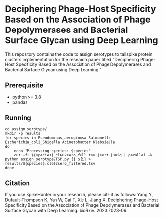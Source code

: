 # Deciphering Phage-Host Specificity Based on the Association of Phage Depolymerases and Bacterial Surface Glycan using Deep Learning

This repository contains the code to assign serotypes to tailspike protein clusters implementation for the research paper titled "Deciphering Phage-Host Specificity Based on the Association of Phage Depolymerases and Bacterial Surface Glycan using Deep Learning." 

## Prerequisite
- python >= 3.8
- pandas

## Running
```
cd assign_serotype/
mkdir -p results
for species in Pseudomonas_aeruginosa Salmonella Escherichia_coli_Shigella Acinetobacter Klebsiella
do
    echo "Processing species: $species"
    cut -f1 ${species}.cl602sero_full.tsv |sort |uniq | parallel -k python assign_serotype2TSP.py {} ${i} > results/${species}.cl602sero_filtered.tsv
done
```

## Citation
If you use SpikeHunter in your research, please cite it as follows: Yang Y, Dufault-Thompson K, Yan W, Cai T, Xie L, Jiang X. Deciphering Phage-Host Specificity Based on the Association of Phage Depolymerases and Bacterial Surface Glycan with Deep Learning. bioRxiv. 2023:2023-06.
